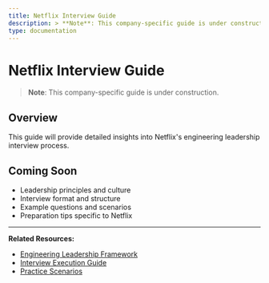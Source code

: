 ```yaml
---
title: Netflix Interview Guide
description: > **Note**: This company-specific guide is under construction.
type: documentation
---
```


# Netflix Interview Guide

> **Note**: This company-specific guide is under construction.

## Overview

This guide will provide detailed insights into Netflix's engineering leadership interview process.

## Coming Soon

- Leadership principles and culture
- Interview format and structure
- Example questions and scenarios
- Preparation tips specific to Netflix

---

**Related Resources:**
- [Engineering Leadership Framework](../interview-prep/engineering-leadership/index.md)
- [Interview Execution Guide](../interview-prep/engineering-leadership/level-4-interview-execution/index.md)
- [Practice Scenarios](../interview-prep/engineering-leadership/practice-scenarios/index.md)
